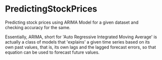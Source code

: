 # PredictingStockPrices

Predicting stock prices using ARIMA Model for a given dataset and checking accuracy for the same.

Essentially, ARIMA, short for 'Auto Regressive Integrated Moving Average' is actually a class of models that 'explains' a given time series based on its own past values, that is, its own lags and the lagged forecast errors, so that equation can be used to forecast future values.
